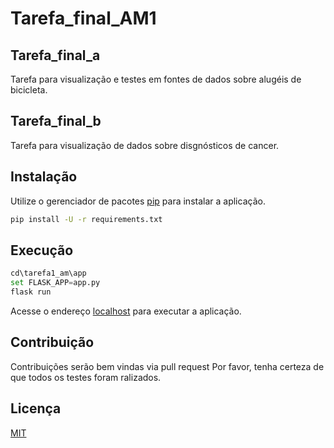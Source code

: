 # Tarefa_final_AM1

## Tarefa_final_a

Tarefa para visualização e testes em fontes de dados sobre alugéis de bicicleta.

## Tarefa_final_b

Tarefa para visualização de dados sobre disgnósticos de cancer.

## Instalação

Utilize o gerenciador de pacotes [pip](https://pip.pypa.io/en/stable/) para instalar a aplicação.

```bash
pip install -U -r requirements.txt
```

## Execução

```python
cd\tarefa1_am\app
set FLASK_APP=app.py
flask run
```
Acesse o endereço [localhost](http:\\localhost:5000) para executar a aplicação.

## Contribuição
Contribuições serão bem vindas via pull request
Por favor, tenha certeza de que todos os testes foram ralizados.

## Licença
[MIT](https://choosealicense.com/licenses/mit/)

